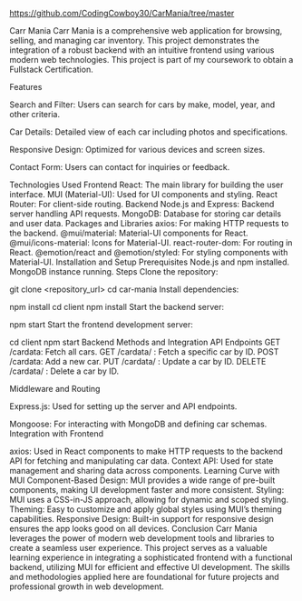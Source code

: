 https://github.com/CodingCowboy30/CarMania/tree/master

Carr Mania
Carr Mania is a comprehensive web application for browsing, selling, and managing car inventory. This project demonstrates the integration of a robust backend with an intuitive frontend using various modern web technologies. This project is part of my coursework to obtain a Fullstack Certification.

Features

Search and Filter: Users can search for cars by make, model, year, and other criteria.

Car Details: Detailed view of each car including photos and specifications.

Responsive Design: Optimized for various devices and screen sizes.

Contact Form: Users can contact for inquiries or feedback.



Technologies Used
Frontend
React: The main library for building the user interface.
MUI (Material-UI): Used for UI components and styling.
React Router: For client-side routing.
Backend
Node.js and Express: Backend server handling API requests.
MongoDB: Database for storing car details and user data.
Packages and Libraries
axios: For making HTTP requests to the backend.
@mui/material: Material-UI components for React.
@mui/icons-material: Icons for Material-UI.
react-router-dom: For routing in React.
@emotion/react and @emotion/styled: For styling components with Material-UI.
Installation and Setup
Prerequisites
Node.js and npm installed.
MongoDB instance running.
Steps
Clone the repository:


git clone <repository_url>
cd car-mania
Install dependencies:


npm install
cd client
npm install
Start the backend server:


npm start
Start the frontend development server:


cd client
npm start
Backend Methods and Integration
API Endpoints
GET /cardata: Fetch all cars.
GET /cardata/
: Fetch a specific car by ID.
POST /cardata: Add a new car.
PUT /cardata/
: Update a car by ID.
DELETE /cardata/
: Delete a car by ID.


Middleware and Routing

Express.js: Used for setting up the server and API endpoints.

Mongoose: For interacting with MongoDB and defining car schemas.
Integration with Frontend

axios: Used in React components to make HTTP requests to the backend API for fetching and manipulating car data.
Context API: Used for state management and sharing data across components.
Learning Curve with MUI
Component-Based Design: MUI provides a wide range of pre-built components, making UI development faster and more consistent.
Styling: MUI uses a CSS-in-JS approach, allowing for dynamic and scoped styling.
Theming: Easy to customize and apply global styles using MUI’s theming capabilities.
Responsive Design: Built-in support for responsive design ensures the app looks good on all devices.
Conclusion
Carr Mania leverages the power of modern web development tools and libraries to create a seamless user experience. This project serves as a valuable learning experience in integrating a sophisticated frontend with a functional backend, utilizing MUI for efficient and effective UI development. The skills and methodologies applied here are foundational for future projects and professional growth in web development.


